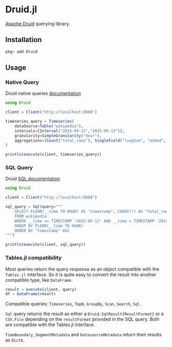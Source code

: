 # Druid.jl

[Apache Druid](https://druid.apache.org) querying library.

## Installation
```julia
pkg> add Druid
```

## Usage

### Native Query
Druid native queries
[documentation](https://druid.apache.org/docs/latest/querying/querying.html)
```julia
using Druid

client = Client("http://localhost:8888")

timeseries_query = Timeseries(
    dataSource=Table("wikipedia"),
    intervals=[Interval("2015-09-12","2015-09-13")],
    granularity=SimpleGranularity("hour"),
    aggregations=[Count("total_rows"), SingleField("longSum", "added", "documents_added")]
)

println(execute(client, timeseries_query))
```

### SQL Query
Druid [SQL
documentation](https://druid.apache.org/docs/latest/querying/sql.html)
```julia
using Druid

client = Client("http://localhost:8888")

sql_query = Sql(query="""
    SELECT FLOOR(__time TO HOUR) AS "timestamp", COUNT(*) AS "total_rows", SUM("added") AS "documents_added"
    FROM wikipedia
    WHERE __time >= TIMESTAMP '2015-09-12' AND __time < TIMESTAMP '2015-09-13'
    GROUP BY FLOOR(__time TO HOUR)
    ORDER BY "timestamp" ASC
""")

println(execute(client, sql_query))
```

### Tables.jl compatibility
Most queries return the query response as an object compatible with the
`Tables.jl` interface. So it is quite easy to convert the result into another
compatible type, like `DataFrame`.

```julia
result = execute(client, query)
df = DataFrame(result)
```

Compatible queries: `Timeseries`, `TopN`, `GroupBy`, `Scan`, `Search`, `Sql`.

`Sql` query returns the result as either a `Druid.SqlResult{ResultFormat}` or a
`CSV.File` depending on the `resultFormat` provided in the SQL query. Both are
compatible with the Tables.jl interface.

`TimeBoundary`, `SegmentMetadata` and `DatasourceMetadata` return their results
as `Dict`s.
